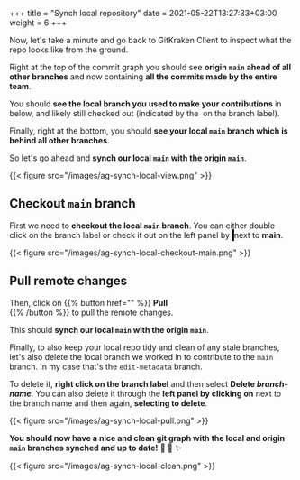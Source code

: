 +++
title = "Synch local repository"
date =  2021-05-22T13:27:33+03:00
weight = 6
+++



Now, let's take a minute and go back to GitKraken Client to inspect what the repo looks like from the ground.

Right at the top of the commit graph you should see <i class="fas fa-cloud"></i> **origin `main` ahead of all other branches** and now containing **all the commits made by the entire team**.

You should **see the  <i class="fas fa-laptop"></i> local branch you used to make your contributions** in below, and likely still checked out (indicated by the <i class="fas fa-check-square" style="color:#166de0; background-color:whites; padding:2px"></i> on the branch label).

Finally, right at the bottom, you should **see your <i class="fas fa-laptop"></i> local `main` branch which is behind all other branches**. 

So let's go ahead and **synch our <i class="fas fa-laptop"></i> local `main` with the  <i class="fas fa-cloud"></i> origin `main`**.


{{< figure src="/images/ag-synch-local-view.png" >}}

## <i class="fas fa-user-circle"> </i><i class="fas fa-users"></i> Checkout `main` branch

First we need to **checkout the <i class="fas fa-laptop"></i> local `main` branch**. You can either double click on the branch label or check it out on the left panel by <i class="fas fa-check-square" style="color:#7CFF7E; background-color:black; padding:2px"></i> next to **main**. 

{{< figure src="/images/ag-synch-local-checkout-main.png" >}}

## <i class="fas fa-user-circle"></i> <i class="fas fa-users"></i> Pull remote changes

Then, click on {{% button href="" %}} **Pull** <br> <i class="fas fa-download"></i>{{% /button %}} to pull the remote changes.

This should **synch our <i class="fas fa-laptop"></i> local `main` with the  <i class="fas fa-cloud"></i> origin `main`**.

Finally, to also keep your local repo tidy and clean of any stale branches, let's also delete the local branch we worked in to contribute to the `main` branch. In my case that's the `edit-metadata` branch.

To delete it, **right click on the branch label** and then select **Delete _branch-name_**. You can also delete it through the **left panel by clicking on**  **<i class="fas fa-ellipsis-v"></i>** next to the branch name and then again, **selecting to delete**.

{{< figure src="/images/ag-synch-local-pull.png" >}}


**You should now have a nice and clean git graph with the <i class="fas fa-laptop"></i> local and <i class="fas fa-cloud"></i> origin `main` branches synched and up to date!** 🥳 🎉 ✨


{{< figure src="/images/ag-synch-local-clean.png" >}}

